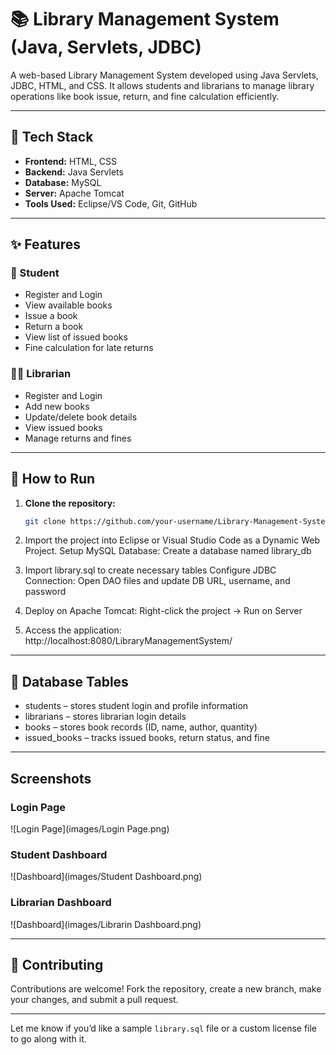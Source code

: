 # 📚 Library Management System (Java, Servlets, JDBC)

A web-based Library Management System developed using Java Servlets, JDBC, HTML, and CSS. It allows students and librarians to manage library operations like book issue, return, and fine calculation efficiently.

---

## 🔧 Tech Stack

- **Frontend:** HTML, CSS  
- **Backend:** Java Servlets  
- **Database:** MySQL  
- **Server:** Apache Tomcat  
- **Tools Used:** Eclipse/VS Code, Git, GitHub  

---

## ✨ Features

### 👤 Student
- Register and Login  
- View available books  
- Issue a book  
- Return a book  
- View list of issued books  
- Fine calculation for late returns  

### 🧑‍🏫 Librarian
- Register and Login  
- Add new books  
- Update/delete book details  
- View issued books  
- Manage returns and fines  

---

## 🧪 How to Run

1. **Clone the repository:**
   ```bash
   git clone https://github.com/your-username/Library-Management-System-Java.git
   
2. Import the project into Eclipse or Visual Studio Code as a Dynamic Web Project.
  Setup MySQL Database:
  Create a database named library_db

3. Import library.sql to create necessary tables
  Configure JDBC Connection:
  Open DAO files and update DB URL, username, and password

4. Deploy on Apache Tomcat:
  Right-click the project → Run on Server

5. Access the application:
  http://localhost:8080/LibraryManagementSystem/

---

## 📌 Database Tables
- students – stores student login and profile information
- librarians – stores librarian login details
- books – stores book records (ID, name, author, quantity)
- issued_books – tracks issued books, return status, and fine

---

## Screenshots

### Login Page
![Login Page](images/Login Page.png)

### Student Dashboard
![Dashboard](images/Student Dashboard.png)

### Librarian Dashboard
![Dashboard](images/Librarin Dashboard.png)

---

## 🙌 Contributing
Contributions are welcome! Fork the repository, create a new branch, make your changes, and submit a pull request.

---

Let me know if you’d like a sample `library.sql` file or a custom license file to go along with it.

